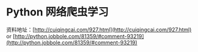 # Python 网络爬虫学习

资料地址：[http://cuiqingcai.com/927.html](http://cuiqingcai.com/927.html) or [http://python.jobbole.com/81359/#comment-93219](http://python.jobbole.com/81359/#comment-93219)
